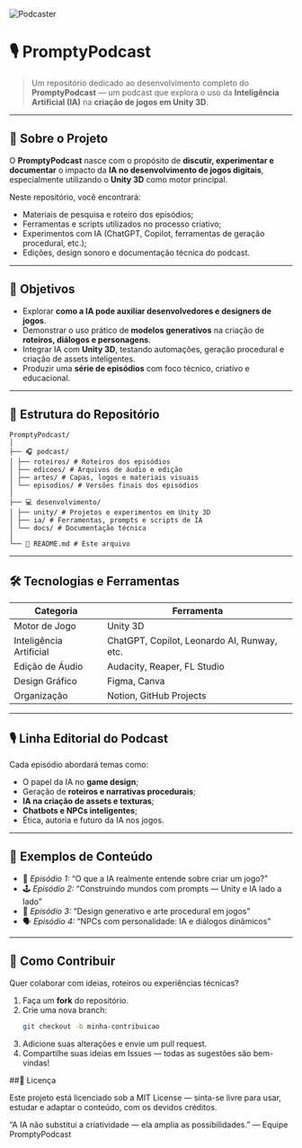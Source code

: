 ![Podcaster](PromptyPodcast/assets/capa.png)

# 🎙️ PromptyPodcast

> Um repositório dedicado ao desenvolvimento completo do **PromptyPodcast** — um podcast que explora o uso da **Inteligência Artificial (IA)** na **criação de jogos em Unity 3D**.

---

## 🧠 Sobre o Projeto

O **PromptyPodcast** nasce com o propósito de **discutir, experimentar e documentar** o impacto da **IA no desenvolvimento de jogos digitais**, especialmente utilizando o **Unity 3D** como motor principal.

Neste repositório, você encontrará:
- Materiais de pesquisa e roteiro dos episódios;
- Ferramentas e scripts utilizados no processo criativo;
- Experimentos com IA (ChatGPT, Copilot, ferramentas de geração procedural, etc.);
- Edições, design sonoro e documentação técnica do podcast.

---

## 🎯 Objetivos

- Explorar **como a IA pode auxiliar desenvolvedores e designers de jogos**.
- Demonstrar o uso prático de **modelos generativos** na criação de **roteiros, diálogos e personagens**.
- Integrar IA com **Unity 3D**, testando automações, geração procedural e criação de assets inteligentes.
- Produzir uma **série de episódios** com foco técnico, criativo e educacional.

---

## 🧩 Estrutura do Repositório

```
PromptyPodcast/
│
├── 🎧 podcast/
│ ├── roteiros/ # Roteiros dos episódios
│ ├── edicoes/ # Arquivos de áudio e edição
│ ├── artes/ # Capas, logos e materiais visuais
│ └── episodios/ # Versões finais dos episódios
│
├── 💻 desenvolvimento/
│ ├── unity/ # Projetos e experimentos em Unity 3D
│ ├── ia/ # Ferramentas, prompts e scripts de IA
│ └── docs/ # Documentação técnica
│
└── 📄 README.md # Este arquivo
```

---

## 🛠️ Tecnologias e Ferramentas

| Categoria | Ferramenta |
|------------|-------------|
| Motor de Jogo | Unity 3D |
| Inteligência Artificial | ChatGPT, Copilot, Leonardo AI, Runway, etc. |
| Edição de Áudio | Audacity, Reaper, FL Studio |
| Design Gráfico | Figma, Canva |
| Organização | Notion, GitHub Projects |

---

## 🎙️ Linha Editorial do Podcast

Cada episódio abordará temas como:
- O papel da IA no **game design**;
- Geração de **roteiros e narrativas procedurais**;
- **IA na criação de assets e texturas**;
- **Chatbots e NPCs inteligentes**;
- Ética, autoria e futuro da IA nos jogos.

---

## 🤖 Exemplos de Conteúdo

- 🧩 *Episódio 1:* “O que a IA realmente entende sobre criar um jogo?”
- 🕹️ *Episódio 2:* “Construindo mundos com prompts — Unity e IA lado a lado”
- 🎨 *Episódio 3:* “Design generativo e arte procedural em jogos”
- 🗣️ *Episódio 4:* “NPCs com personalidade: IA e diálogos dinâmicos”

---

## 📢 Como Contribuir

Quer colaborar com ideias, roteiros ou experiências técnicas?

1. Faça um **fork** do repositório.
2. Crie uma nova branch:  
   ```bash
   git checkout -b minha-contribuicao
3. Adicione suas alterações e envie um pull request.
4. Compartilhe suas ideias em Issues — todas as sugestões são bem-vindas!

##🧾 Licença

Este projeto está licenciado sob a MIT License — sinta-se livre para usar, estudar e adaptar o conteúdo, com os devidos créditos.

“A IA não substitui a criatividade — ela amplia as possibilidades.”
— Equipe PromptyPodcast
